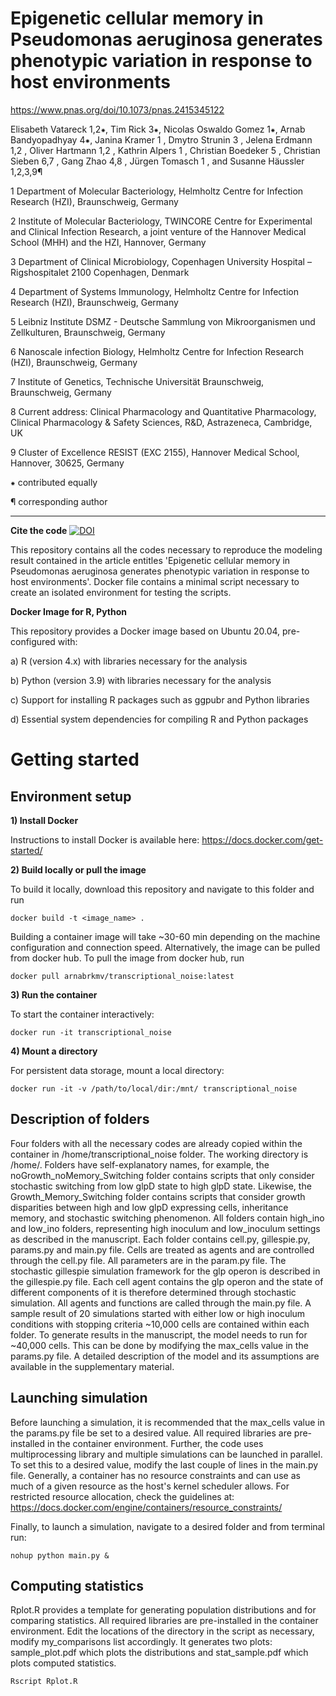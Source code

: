 
# Epigenetic cellular memory in Pseudomonas aeruginosa generates phenotypic variation in response to host environments

https://www.pnas.org/doi/10.1073/pnas.2415345122

Elisabeth Vatareck 1,2⁕, Tim Rick 3⁕, Nicolas Oswaldo Gomez 1⁕, Arnab Bandyopadhyay 4⁕, Janina Kramer 1 , Dmytro Strunin 3 , Jelena Erdmann 1,2 , Oliver Hartmann 1,2 , Kathrin Alpers 1 , Christian Boedeker 5 , Christian Sieben 6,7 , Gang Zhao 4,8 , Jürgen Tomasch 1 , and Susanne Häussler 1,2,3,9¶

1 Department of Molecular Bacteriology, Helmholtz Centre for Infection Research (HZI), Braunschweig, Germany 

2 Institute of Molecular Bacteriology, TWINCORE Centre for Experimental and Clinical Infection Research, a joint venture of the Hannover Medical School (MHH) and the HZI, Hannover, Germany 

3 Department of Clinical Microbiology, Copenhagen University Hospital – Rigshospitalet 2100 Copenhagen, Denmark

4 Department of Systems Immunology, Helmholtz Centre for Infection Research (HZI), Braunschweig, Germany 

5 Leibniz Institute DSMZ - Deutsche Sammlung von Mikroorganismen und Zellkulturen, Braunschweig, Germany 

6 Nanoscale infection Biology, Helmholtz Centre for Infection Research (HZI), Braunschweig, Germany 

7 Institute of Genetics, Technische Universität Braunschweig, Braunschweig, Germany 

8 Current address: Clinical Pharmacology and Quantitative Pharmacology, Clinical Pharmacology & Safety Sciences, R&D, Astrazeneca, Cambridge, UK 

9 Cluster of Excellence RESIST (EXC 2155), Hannover Medical School, Hannover, 30625, Germany

⁕ contributed equally

¶ corresponding author

---

**Cite the code** [![DOI](https://zenodo.org/badge/DOI/10.5281/zenodo.14280669.svg)](https://doi.org/10.5281/zenodo.14280669)



This repository contains all the codes necessary to reproduce the modeling result contained in the article entitles 'Epigenetic cellular memory in Pseudomonas aeruginosa generates phenotypic variation in response to host environments'. Docker file contains a minimal script necessary to create an isolated environment for testing the scripts.

**Docker Image for R, Python**

This repository provides a Docker image based on Ubuntu 20.04, pre-configured with:

a) R (version 4.x) with libraries necessary for the analysis
    
b) Python (version 3.9) with libraries necessary for the analysis
    
c) Support for installing R packages such as ggpubr and Python libraries
    
d) Essential system dependencies for compiling R and Python packages

# Getting started

## Environment setup

**1) Install Docker**

Instructions to install Docker is available here: https://docs.docker.com/get-started/

**2) Build locally or pull the image**
 
To build it locally, download this repository and navigate to this folder and run 

    docker build -t <image_name> .

Building a container image will take ~30-60 min depending on the machine configuration and connection speed. Alternatively, the image can be pulled from docker hub. To pull the image from docker hub, run

    docker pull arnabrkmv/transcriptional_noise:latest

**3) Run the container**

To start the container interactively:

    docker run -it transcriptional_noise

**4) Mount a directory**

For persistent data storage, mount a local directory:

    docker run -it -v /path/to/local/dir:/mnt/ transcriptional_noise

## Description of folders

Four folders with all the necessary codes are already copied within the container in /home/transcriptional_noise folder. The working directory is  /home/. Folders have self-explanatory names, for example, the noGrowth_noMemory_Switching folder contains scripts that only consider stochastic switching from low glpD state to high glpD state. Likewise, the Growth_Memory_Switching folder contains scripts that consider growth disparities between high and low glpD expressing cells, inheritance memory, and stochastic switching phenomenon. All folders contain high_ino and low_ino folders, representing high inoculum and low_inoculum settings as described in the manuscript. Each folder contains cell.py,  gillespie.py, params.py and main.py file. Cells are treated as agents and are controlled through the cell.py file. All parameters are in the  param.py file. The stochastic gillespie simulation framework for the glp operon is described in the gillespie.py file. Each cell agent contains the glp operon and the state of different components of it is therefore determined through stochastic simulation. All agents and functions are called through the main.py file. A sample result of 20  simulations started with either low or high inoculum conditions with stopping criteria ~10,000 cells are contained within each folder. To generate results in the manuscript, the model needs to run for ~40,000  cells. This can be done by modifying the max_cells value in the  params.py file. A detailed description of the model and its assumptions are available in the supplementary material.

## Launching simulation

Before launching a simulation, it is recommended that the max_cells value in the params.py file be set to a desired value. All required libraries are pre-installed in the container environment. Further, the code uses multiprocessing library and multiple simulations can be launched in parallel. To set this to a desired value, modify the last couple of lines in the main.py file. Generally, a container has no resource constraints and can use as much of a given resource as the host's kernel scheduler allows. For restricted resource allocation, check the guidelines at: https://docs.docker.com/engine/containers/resource_constraints/

Finally, to launch a simulation, navigate to a desired folder and from terminal run:

    nohup python main.py &

## Computing statistics

Rplot.R provides a template for generating population distributions and for comparing statistics. All required libraries are pre-installed in the container environment. Edit the locations of the directory in the script as necessary, modify my_comparisons list accordingly. It generates two plots: sample_plot.pdf which plots the distributions and stat_sample.pdf which plots computed statistics.  

    Rscript Rplot.R





